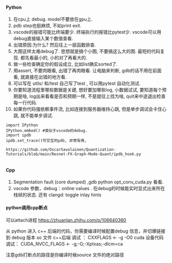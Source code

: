 #### Python

1. 在cpu上 debug.  model不要放在gpu上.  
2. pdb step也挺麻烦, 不如print exit. 
3. vscode的报错可能比终端要少. 终端执行的报错比pytest少.  vscode可以用 debug直接输入某个数值查看. 
4. 出错原因:为什么?  然后往上一层函数排查. 
5. 大图这样太难debug了.  思想就是搞个小图, 不要搞这么大的图.  最短的代码复现. 都先看最小的, 小的对了再看大的. 
6. 做一些检查确定你的假设成立, 比如list确实sorted了.
7. 用assert, 不要肉眼看, 出错了再肉眼看. 让电脑来判断,  gdb的话不用在前面看, 就直接在出错的地方看. 
8. 可以写在  utils/ 和/test   自己写了test ,  可以用pytest 自动化测试.
9. 你要知道流程里哪些数据是关键, 想好要加哪些log, 小数据试试, 要知道每个预期是啥, log出来看看是否和预期一样, 不是就往上找为啥, quit来中途退出检查每一行代码. 
10. 如果你代码强依赖事件流, 比如连接到服务器维持心跳, 但是单步调试会卡住心跳, 就不能单步调试. 

```
import IPython
IPython.embed() #类似于vscode的debug.
import ipdb
ipdb.set_trace()可交互的pdb, 非常有用, 

https://github.com/OscarSavolainen/Quantization-Tutorials/blob/main/Resnet-FX-Graph-Mode-Quant/ipdb_hook.py


```



#### Cpp

1. Segmentation fault (core dumped) ,gdb python opt_conv_cuda.py 看看. 
2. vscode 参数，debug：online values .   在debug的时候能实时显式出来所在栈帧的状态.    还有 clangd: toggle inlay hints 

#### python调用cpp断点

可以attach进程  https://zhuanlan.zhihu.com/p/106640360

从 python 进入 c++ 后端的代码，你需要编译时候配置debug 信息，并切爆链接到 debug 版本 so 文件
c++后端 调试 ： CXXFLAGS <- -g -O0
cuda 设备代码调试： CUDA_NVCC_FLAGS <- -g;-G;-Xptxas;-dlcm=ca

注意gdb打断点的路径是你编译时候source 文件的绝对路径

